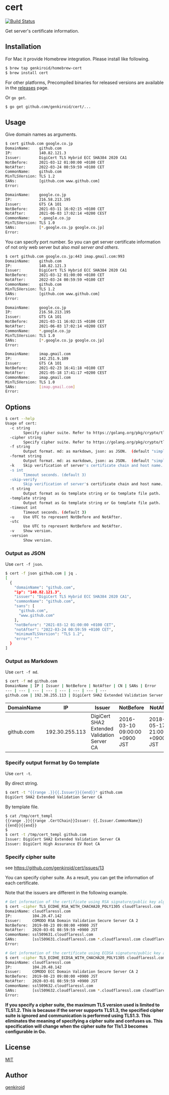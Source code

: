 # cert

[![Build Status](https://travis-ci.org/genkiroid/cert.svg?branch=master)](https://travis-ci.org/genkiroid/cert)

Get server's certificate information.

## Installation

For Mac it provide Homebrew integration.
Please install like following.

```sh
$ brew tap genkiroid/homebrew-cert
$ brew install cert
```

For other platforms, Precompiled binaries for released versions are available in the [releases](https://github.com/genkiroid/cert/releases) page.

Or `go get`.

```sh
$ go get github.com/genkiroid/cert/...
```

## Usage

Give domain names as arguments.

```sh
$ cert github.com google.co.jp
DomainName:    github.com
IP:            140.82.121.3
Issuer:        DigiCert TLS Hybrid ECC SHA384 2020 CA1
NotBefore:     2021-03-12 01:00:00 +0100 CET
NotAfter:      2022-03-24 00:59:59 +0100 CET
CommonName:    github.com
MinTLSVersion: TLS 1.2
SANs:          [github.com www.github.com]
Error:         

DomainName:    google.co.jp
IP:            216.58.213.195
Issuer:        GTS CA 1O1
NotBefore:     2021-03-11 16:02:15 +0100 CET
NotAfter:      2021-06-03 17:02:14 +0200 CEST
CommonName:    *.google.co.jp
MinTLSVersion: TLS 1.0
SANs:          [*.google.co.jp google.co.jp]
Error:     

```

You can specify port number.
So you can get server certificate information of not only web server but also *mail server and others*.

```sh
$ cert github.com google.co.jp:443 imap.gmail.com:993
DomainName:    github.com
IP:            140.82.121.3
Issuer:        DigiCert TLS Hybrid ECC SHA384 2020 CA1
NotBefore:     2021-03-12 01:00:00 +0100 CET
NotAfter:      2022-03-24 00:59:59 +0100 CET
CommonName:    github.com
MinTLSVersion: TLS 1.2
SANs:          [github.com www.github.com]
Error:         

DomainName:    google.co.jp
IP:            216.58.213.195
Issuer:        GTS CA 1O1
NotBefore:     2021-03-11 16:02:15 +0100 CET
NotAfter:      2021-06-03 17:02:14 +0200 CEST
CommonName:    *.google.co.jp
MinTLSVersion: TLS 1.0
SANs:          [*.google.co.jp google.co.jp]
Error:         

DomainName:    imap.gmail.com
IP:            142.251.9.109
Issuer:        GTS CA 1O1
NotBefore:     2021-02-23 16:41:18 +0100 CET
NotAfter:      2021-05-18 17:41:17 +0200 CEST
CommonName:    imap.gmail.com
MinTLSVersion: TLS 1.0
SANs:          [imap.gmail.com]
Error:         

```

## Options

```sh
$ cert --help
Usage of cert:
  -c string
        Specify cipher suite. Refer to https://golang.org/pkg/crypto/tls/#pkg-constants for supported cipher suites.
  -cipher string
        Specify cipher suite. Refer to https://golang.org/pkg/crypto/tls/#pkg-constants for supported cipher suites.
  -f string
        Output format. md: as markdown, json: as JSON.  (default "simple table")
  -format string
        Output format. md: as markdown, json: as JSON.  (default "simple table")
  -k    Skip verification of server's certificate chain and host name.
  -s int
        Timeout seconds. (default 3)
  -skip-verify
        Skip verification of server's certificate chain and host name.
  -t string
        Output format as Go template string or Go template file path.
  -template string
        Output format as Go template string or Go template file path.
  -timeout int
        Timeout seconds. (default 3)
  -u    Use UTC to represent NotBefore and NotAfter.
  -utc
        Use UTC to represent NotBefore and NotAfter.
  -v    Show version.
  -version
        Show version.
```

### Output as JSON

Use `cert -f json`.

```sh
$ cert -f json github.com | jq .
[
  {
    "domainName": "github.com",
    "ip": "140.82.121.3",
    "issuer": "DigiCert TLS Hybrid ECC SHA384 2020 CA1",
    "commonName": "github.com",
    "sans": [
      "github.com",
      "www.github.com"
    ],
    "notBefore": "2021-03-12 01:00:00 +0100 CET",
    "notAfter": "2022-03-24 00:59:59 +0100 CET",
    "minimumTLSVersion": "TLS 1.2",
    "error": ""
  }
]
```

### Output as Markdown

Use `cert -f md`.

```sh
$ cert -f md github.com
DomainName | IP | Issuer | NotBefore | NotAfter | CN | SANs | Error
--- | --- | --- | --- | --- | --- | --- | ---
github.com | 192.30.255.113 | DigiCert SHA2 Extended Validation Server CA | 2016-03-10 09:00:00 +0900 JST | 2018-05-17 21:00:00 +0900 JST | github.com | github.com<br/>www.github.com<br/> |
```

DomainName | IP | Issuer | NotBefore | NotAfter | CN | SANs | Error
--- | --- | --- | --- | --- | --- | --- | ---
github.com | 192.30.255.113 | DigiCert SHA2 Extended Validation Server CA | 2016-03-10 09:00:00 +0900 JST | 2018-05-17 21:00:00 +0900 JST | github.com | github.com<br/>www.github.com<br/> |

### Specify output format by Go template

Use `cert -t`.

By direct string.

```sh
$ cert -t "{{range .}}{{.Issuer}}{{end}}" github.com
DigiCert SHA2 Extended Validation Server CA
```

By template file.

```sh
$ cat /tmp/cert_templ
{{range .}}{{range .CertChain}}Issuer: {{.Issuer.CommonName}}
{{end}}{{end}}
$
$ cert -t /tmp/cert_templ github.com
Issuer: DigiCert SHA2 Extended Validation Server CA
Issuer: DigiCert High Assurance EV Root CA

```

### Specify cipher suite

see https://github.com/genkiroid/cert/issues/13

You can specify cipher suite.
As a result, you can get the information of each certificate.

Note that the issuers are different in the following example.

```sh
# Get information of the certificate using RSA signature/public key algorithm.
$ cert -cipher TLS_ECDHE_RSA_WITH_CHACHA20_POLY1305 cloudflaressl.com
DomainName: cloudflaressl.com
IP:         104.20.47.142
Issuer:     COMODO RSA Domain Validation Secure Server CA 2
NotBefore:  2019-08-23 09:00:00 +0900 JST
NotAfter:   2020-03-01 08:59:59 +0900 JST
CommonName: ssl509631.cloudflaressl.com
SANs:       [ssl509631.cloudflaressl.com *.cloudflaressl.com cloudflaressl.com]
Error:

# Get information of the certificate using ECDSA signature/public key algorithm.
$ cert -cipher TLS_ECDHE_ECDSA_WITH_CHACHA20_POLY1305 cloudflaressl.com
DomainName: cloudflaressl.com
IP:         104.20.48.142
Issuer:     COMODO ECC Domain Validation Secure Server CA 2
NotBefore:  2019-08-23 09:00:00 +0900 JST
NotAfter:   2020-03-01 08:59:59 +0900 JST
CommonName: ssl509632.cloudflaressl.com
SANs:       [ssl509632.cloudflaressl.com *.cloudflaressl.com cloudflaressl.com]
Error:

```

**If you specify a cipher suite, the maximum TLS version used is limited to TLS1.2. This is because if the server supports TLS1.3, the specified cipher suite is ignored and communication is performed using TLS1.3. This eliminates the meaning of specifying a cipher suite and confuses us. This specification will change when the cipher suite for Tls1.3 becomes configurable in Go.**

## License

[MIT](https://github.com/genkiroid/cert/blob/master/LICENSE)

## Author

[genkiroid](https://github.com/genkiroid)

